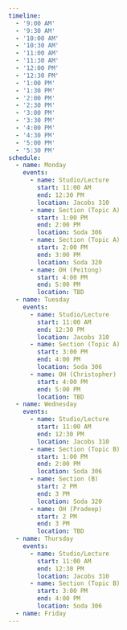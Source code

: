 ```yaml
---
timeline:
  - '9:00 AM'
  - '9:30 AM'
  - '10:00 AM'
  - '10:30 AM'
  - '11:00 AM'
  - '11:30 AM'
  - '12:00 PM'
  - '12:30 PM'
  - '1:00 PM'
  - '1:30 PM'
  - '2:00 PM'
  - '2:30 PM'
  - '3:00 PM'
  - '3:30 PM'
  - '4:00 PM'
  - '4:30 PM'
  - '5:00 PM'
  - '5:30 PM'
schedule:
  - name: Monday
    events:
      - name: Studio/Lecture
        start: 11:00 AM
        end: 12:30 PM
        location: Jacobs 310
      - name: Section (Topic A)
        start: 1:00 PM
        end: 2:00 PM
        location: Soda 306
      - name: Section (Topic A)
        start: 2:00 PM
        end: 3:00 PM
        location: Soda 320
      - name: OH (Peitong)
        start: 4:00 PM
        end: 5:00 PM
        location: TBD
  - name: Tuesday
    events:
      - name: Studio/Lecture
        start: 11:00 AM
        end: 12:30 PM
        location: Jacobs 310
      - name: Section (Topic A)
        start: 3:00 PM
        end: 4:00 PM
        location: Soda 306
      - name: OH (Christopher)
        start: 4:00 PM
        end: 5:00 PM
        location: TBD
  - name: Wednesday
    events:
      - name: Studio/Lecture
        start: 11:00 AM
        end: 12:30 PM
        location: Jacobs 310
      - name: Section (Topic B)
        start: 1:00 PM
        end: 2:00 PM
        location: Soda 306
      - name: Section (B)
        start: 2 PM
        end: 3 PM
        location: Soda 320
      - name: OH (Pradeep)
        start: 2 PM
        end: 3 PM
        location: TBD
  - name: Thursday
    events:
      - name: Studio/Lecture
        start: 11:00 AM
        end: 12:30 PM
        location: Jacobs 310
      - name: Section (Topic B)
        start: 3:00 PM
        end: 4:00 PM
        location: Soda 306
  - name: Friday
---
```

